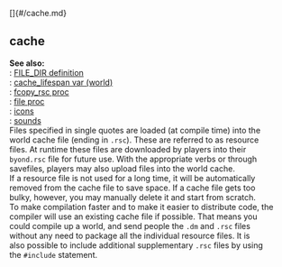 []{#/cache.md}    
## cache    
**See also:**    
:   [FILE_DIR definition](/DM/preprocessor/define/FILE_DIR)    
:   [cache_lifespan var (world)](/world/var/cache_lifespan)    
:   [fcopy_rsc proc](/proc/fcopy_rsc)    
:   [file proc](/proc/file)    
:   [icons](/DM/icon)    
:   [sounds](/DM/sound)    
Files specified in single quotes are loaded (at compile time) into the    
world cache file (ending in `.rsc`). These are referred to as resource    
files. At runtime these files are downloaded by players into their    
`byond.rsc` file for future use. With the appropriate verbs or through    
savefiles, players may also upload files into the world cache.    
If a resource file is not used for a long time, it will be automatically    
removed from the cache file to save space. If a cache file gets too    
bulky, however, you may manually delete it and start from scratch.    
To make compilation faster and to make it easier to distribute code, the    
compiler will use an existing cache file if possible. That means you    
could compile up a world, and send people the `.dm` and `.rsc` files    
without any need to package all the individual resource files. It is    
also possible to include additional supplementary `.rsc` files by using    
the `#include` statement.  